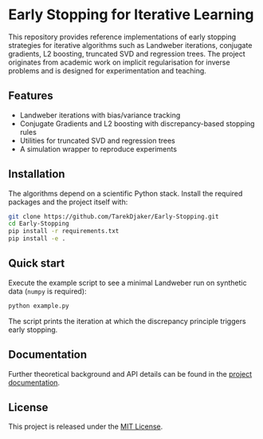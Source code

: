 # Early Stopping for Iterative Learning

This repository provides reference implementations of early stopping strategies for iterative algorithms such as Landweber iterations, conjugate gradients, L2 boosting, truncated SVD and regression trees. The project originates from academic work on implicit regularisation for inverse problems and is designed for experimentation and teaching.

## Features

- Landweber iterations with bias/variance tracking
- Conjugate Gradients and L2 boosting with discrepancy-based stopping rules
- Utilities for truncated SVD and regression trees
- A simulation wrapper to reproduce experiments

## Installation

The algorithms depend on a scientific Python stack. Install the required
packages and the project itself with:

```bash
git clone https://github.com/TarekDjaker/Early-Stopping.git
cd Early-Stopping
pip install -r requirements.txt
pip install -e .
```

## Quick start

Execute the example script to see a minimal Landweber run on synthetic data
(`numpy` is required):

```bash
python example.py
```

The script prints the iteration at which the discrepancy principle triggers early stopping.

## Documentation

Further theoretical background and API details can be found in the [project documentation](https://earlystop.github.io/EarlyStopping/).

## License

This project is released under the [MIT License](LICENSE).


